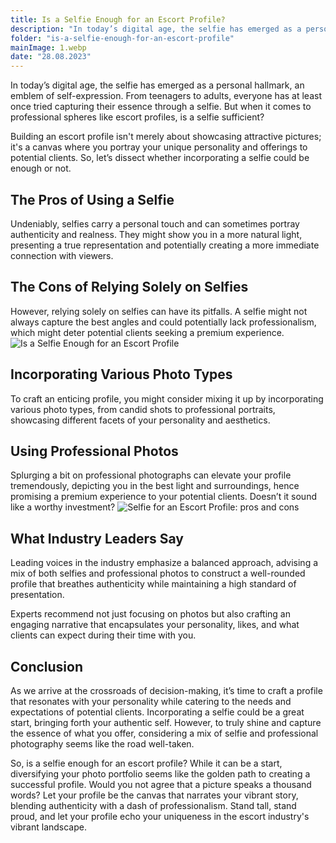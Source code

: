 ```yaml
---
title: Is a Selfie Enough for an Escort Profile?
description: "In today’s digital age, the selfie has emerged as a personal hallmark, an emblem of self-expression. From teenagers to adults, everyone has at least once tried capturing their essence through a selfie. But when it comes to professional spheres like escort profiles, is a selfie sufficient?"
folder: "is-a-selfie-enough-for-an-escort-profile"
mainImage: 1.webp
date: "28.08.2023"
---
```

In today’s digital age, the selfie has emerged as a personal hallmark, an emblem of self-expression. From teenagers to adults, everyone has at least once tried capturing their essence through a selfie. But when it comes to professional spheres like escort profiles, is a selfie sufficient?

Building an escort profile isn't merely about showcasing attractive pictures; it's a canvas where you portray your unique personality and offerings to potential clients. So, let’s dissect whether incorporating a selfie could be enough or not.

## The Pros of Using a Selfie
Undeniably, selfies carry a personal touch and can sometimes portray authenticity and realness. They might show you in a more natural light, presenting a true representation and potentially creating a more immediate connection with viewers.

## The Cons of Relying Solely on Selfies
However, relying solely on selfies can have its pitfalls. A selfie might not always capture the best angles and could potentially lack professionalism, which might deter potential clients seeking a premium experience.
![Is a Selfie Enough for an Escort Profile](/assets/img/media/is-a-selfie-enough-for-an-escort-profile/2.webp "Selfie for an Escort Profile")

## Incorporating Various Photo Types
To craft an enticing profile, you might consider mixing it up by incorporating various photo types, from candid shots to professional portraits, showcasing different facets of your personality and aesthetics.

## Using Professional Photos
Splurging a bit on professional photographs can elevate your profile tremendously, depicting you in the best light and surroundings, hence promising a premium experience to your potential clients. Doesn’t it sound like a worthy investment?
![Selfie for an Escort Profile: pros and cons](/assets/img/media/is-a-selfie-enough-for-an-escort-profile/3.webp "Selfie for Escort")

## What Industry Leaders Say
Leading voices in the industry emphasize a balanced approach, advising a mix of both selfies and professional photos to construct a well-rounded profile that breathes authenticity while maintaining a high standard of presentation.

Experts recommend not just focusing on photos but also crafting an engaging narrative that encapsulates your personality, likes, and what clients can expect during their time with you.

## Conclusion
As we arrive at the crossroads of decision-making, it’s time to craft a profile that resonates with your personality while catering to the needs and expectations of potential clients. Incorporating a selfie could be a great start, bringing forth your authentic self. However, to truly shine and capture the essence of what you offer, considering a mix of selfie and professional photography seems like the road well-taken.

So, is a selfie enough for an escort profile? While it can be a start, diversifying your photo portfolio seems like the golden path to creating a successful profile. Would you not agree that a picture speaks a thousand words? Let your profile be the canvas that narrates your vibrant story, blending authenticity with a dash of professionalism. Stand tall, stand proud, and let your profile echo your uniqueness in the escort industry's vibrant landscape.














